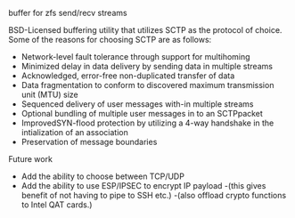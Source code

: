 buffer for zfs send/recv streams

BSD-Licensed buffering utility that utilizes SCTP as the protocol of choice.
Some of the reasons for choosing SCTP are as follows:
- Network-level fault tolerance through support for multihoming
- Minimized delay in data delivery by sending data in multiple streams
- Acknowledged, error-free non-duplicated transfer of data
- Data fragmentation to conform to discovered maximum transmission unit (MTU) size
- Sequenced delivery of user messages with-in multiple streams
- Optional bundling of multiple user messages in to an SCTPpacket
- ImprovedSYN-flood protection by utilizing a 4-way handshake in the intialization of an association
- Preservation of message boundaries

Future work
- Add the ability to choose between TCP/UDP
- Add the ability to use ESP/IPSEC to encrypt IP payload
  -(this gives benefit of not having to pipe to SSH etc.)
  -(also offload crypto functions to Intel QAT cards.)
